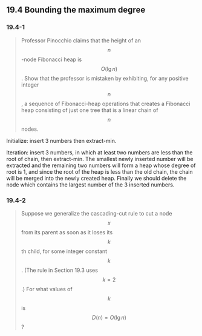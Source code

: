 ## 19.4 Bounding the maximum degree

### 19.4-1

> Professor Pinocchio claims that the height of an $$n$$-node Fibonacci heap is $$O(\lg n)$$. Show that the professor is mistaken by exhibiting, for any positive integer $$n$$, a sequence of Fibonacci-heap operations that creates a Fibonacci heap consisting of just one tree that is a linear chain of $$n$$ nodes.

Initialize: insert 3 numbers then extract-min.

Iteration: insert 3 numbers, in which at least two numbers are less than the root of chain, then extract-min. The smallest newly inserted number will be extracted and the remaining two numbers will form a heap whose degree of root is 1, and since the root of the heap is less than the old chain, the chain will be merged into the newly created heap. Finally we should delete the node which contains the largest number of the 3 inserted numbers.

### 19.4-2

> Suppose we generalize the cascading-cut rule to cut a node $$x$$ from its parent as soon as it loses its $$k$$th child, for some integer constant $$k$$. (The rule in Section 19.3 uses $$k = 2$$.) For what values of $$k$$ is $$D(n) = O(\lg n)$$?


